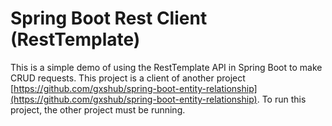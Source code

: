 # Spring Boot Rest Client (RestTemplate)

This is a simple demo of using the RestTemplate API 
in Spring Boot to make CRUD requests.
This project is a client of another project [https://github.com/gxshub/spring-boot-entity-relationship](https://github.com/gxshub/spring-boot-entity-relationship).
To run this project, the other project must be running.